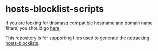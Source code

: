 # hosts-blocklist-scripts
If you are looking for dnsmasq compatible hostname and domain name filters, you should go [here](https://github.com/notracking/hosts-blocklists).

This repository is for supporting files used to generate the [notracking hosts-blocklists](https://github.com/notracking/hosts-blocklists).
